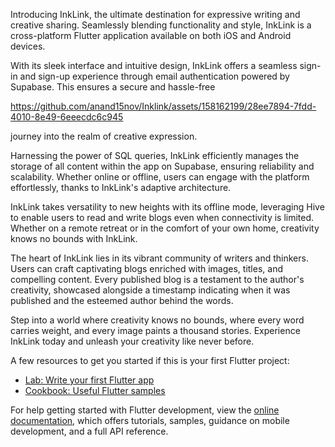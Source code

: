 
Introducing InkLink, the ultimate destination for expressive writing and creative sharing. Seamlessly blending functionality and style, InkLink is a cross-platform Flutter application available on both iOS and Android devices.

With its sleek interface and intuitive design, InkLink offers a seamless sign-in and sign-up experience through email authentication powered by Supabase. This ensures a secure and hassle-free 

https://github.com/anand15nov/Inklink/assets/158162199/28ee7894-7fdd-4010-8e49-6eeecdc6c945

journey into the realm of creative expression.

Harnessing the power of SQL queries, InkLink efficiently manages the storage of all content within the app on Supabase, ensuring reliability and scalability. Whether online or offline, users can engage with the platform effortlessly, thanks to InkLink's adaptive architecture.

InkLink takes versatility to new heights with its offline mode, leveraging Hive to enable users to read and write blogs even when connectivity is limited. Whether on a remote retreat or in the comfort of your own home, creativity knows no bounds with InkLink.

The heart of InkLink lies in its vibrant community of writers and thinkers. Users can craft captivating blogs enriched with images, titles, and compelling content. Every published blog is a testament to the author's creativity, showcased alongside a timestamp indicating when it was published and the esteemed author behind the words.

Step into a world where creativity knows no bounds, where every word carries weight, and every image paints a thousand stories. Experience InkLink today and unleash your creativity like never before.

A few resources to get you started if this is your first Flutter project:

- [Lab: Write your first Flutter app](https://docs.flutter.dev/get-started/codelab)
- [Cookbook: Useful Flutter samples](https://docs.flutter.dev/cookbook)

For help getting started with Flutter development, view the
[online documentation](https://docs.flutter.dev/), which offers tutorials,
samples, guidance on mobile development, and a full API reference.
